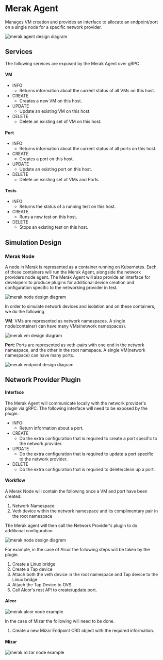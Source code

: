 # Merak Agent
Manages VM creation and provides an interface to allocate an endpoint/port on a single node for a specific network provider.

![merak agent design diagram](../images/merak_agent_design.png)

## Services

The following services are exposed by the Merak Agent over gRPC

#### VM

- INFO
  - Returns information about the current status of all VMs on this host.
- CREATE
  - Creates a new VM on this host.
- UPDATE
  - Update an existing VM on this host.
- DELETE
  - Delete an existing set of VM on this host.

#### Port

- INFO
  - Returns information about the current status of all ports on this host.
- CREATE
  - Creates a port on this host.
- UPDATE
  - Update an existing port on this host.
- DELETE
  - Delete an existing set of VMs and Ports.

#### Tests
- INFO
  - Returns the status of a running test on this host.
- CREATE
  - Runs a new test on this host.
- DELETE
  - Stops an existing test on this host.

## Simulation Design

### Merak Node

A node in Merak is represented as a container running on Kubernetes. Each of these containers will run the Merak Agent, alongside the network providers node agent.
The Merak Agent will also provide an interface for developers to produce plugins for additional device creation and configuration specific to the networking provider in test.

![merak node design diagram](../images/merak_node_design_diagram.png)

In order to simulate network devices and isolation and  on these containers, we do the following.

**VM**: VMs are represented as network namespaces. A single node(container) can have many VMs(network namespaces).


![merak vm design diagram](../images/merak_vm_design_diagram.png)

**Port**: Ports are represented as veth-pairs with one end in the network namespace, and the other in the root namspace. A single VM(network namespace) can have many ports.

![merak endpoint design diagram](../images/merak_endpoint_design_diagram.png)


## Network Provider Plugin
#### Interface

The Merak Agent will communicate locally with the network provider's plugin via gRPC. The following interface will need to be exposed by the plugin.

- INFO:
  - Return information about a port.
- CREATE
  - Do the extra configuration that is required to create a port specific to the network provider.
- UPDATE
  - Do the extra configuration that is required to update a port specific to the network provider.
- DELETE
  - Do the extra configuration that is requried to delete/clean up a port.

#### Workflow

A Merak Node will contain the following once a VM and port have been created.

1. Network Namespace
2. Veth device within the network namespace and its complimentary pair in the root namespace

The Merak agent will then call the Network Provider's plugin to do additional configuration.

![merak node design diagram](../images/merak_node_design_diagram.png)

For example, in the case of Alcor the following steps will be taken by the plugin.

1. Create a Linux bridge
2. Create a Tap device
3. Attach both the veth device in the root namespace and Tap device to the Linux bridge
4. Attach the Tap Device to OVS.
5. Call Alcor's rest API to create/update port.

#### Alcor


![merak alcor node example](../images/merak_alcor_node_example.png)

In the case of Mizar the following will need to be done.

1. Create a new Mizar Endpoint CRD object with the required information.

#### Mizar

![merak mizar node example](../images/merak_mizar_node_example.png)



